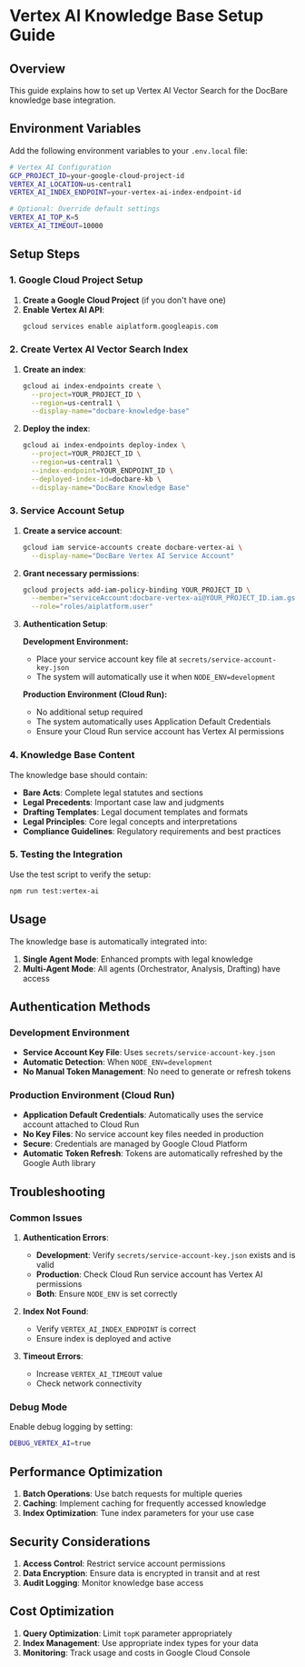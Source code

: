 # Vertex AI Knowledge Base Setup Guide

## Overview

This guide explains how to set up Vertex AI Vector Search for the DocBare knowledge base integration.

## Environment Variables

Add the following environment variables to your `.env.local` file:

```bash
# Vertex AI Configuration
GCP_PROJECT_ID=your-google-cloud-project-id
VERTEX_AI_LOCATION=us-central1
VERTEX_AI_INDEX_ENDPOINT=your-vertex-ai-index-endpoint-id

# Optional: Override default settings
VERTEX_AI_TOP_K=5
VERTEX_AI_TIMEOUT=10000
```

## Setup Steps

### 1. Google Cloud Project Setup

1. **Create a Google Cloud Project** (if you don't have one)
2. **Enable Vertex AI API**:
   ```bash
   gcloud services enable aiplatform.googleapis.com
   ```

### 2. Create Vertex AI Vector Search Index

1. **Create an index**:
   ```bash
   gcloud ai index-endpoints create \
     --project=YOUR_PROJECT_ID \
     --region=us-central1 \
     --display-name="docbare-knowledge-base"
   ```

2. **Deploy the index**:
   ```bash
   gcloud ai index-endpoints deploy-index \
     --project=YOUR_PROJECT_ID \
     --region=us-central1 \
     --index-endpoint=YOUR_ENDPOINT_ID \
     --deployed-index-id=docbare-kb \
     --display-name="DocBare Knowledge Base"
   ```

### 3. Service Account Setup

1. **Create a service account**:
   ```bash
   gcloud iam service-accounts create docbare-vertex-ai \
     --display-name="DocBare Vertex AI Service Account"
   ```

2. **Grant necessary permissions**:
   ```bash
   gcloud projects add-iam-policy-binding YOUR_PROJECT_ID \
     --member="serviceAccount:docbare-vertex-ai@YOUR_PROJECT_ID.iam.gserviceaccount.com" \
     --role="roles/aiplatform.user"
   ```

3. **Authentication Setup**:
   
   **Development Environment:**
   - Place your service account key file at `secrets/service-account-key.json`
   - The system will automatically use it when `NODE_ENV=development`
   
   **Production Environment (Cloud Run):**
   - No additional setup required
   - The system automatically uses Application Default Credentials
   - Ensure your Cloud Run service account has Vertex AI permissions

### 4. Knowledge Base Content

The knowledge base should contain:

- **Bare Acts**: Complete legal statutes and sections
- **Legal Precedents**: Important case law and judgments
- **Drafting Templates**: Legal document templates and formats
- **Legal Principles**: Core legal concepts and interpretations
- **Compliance Guidelines**: Regulatory requirements and best practices

### 5. Testing the Integration

Use the test script to verify the setup:

```bash
npm run test:vertex-ai
```

## Usage

The knowledge base is automatically integrated into:

1. **Single Agent Mode**: Enhanced prompts with legal knowledge
2. **Multi-Agent Mode**: All agents (Orchestrator, Analysis, Drafting) have access

## Authentication Methods

### Development Environment
- **Service Account Key File**: Uses `secrets/service-account-key.json`
- **Automatic Detection**: When `NODE_ENV=development`
- **No Manual Token Management**: No need to generate or refresh tokens

### Production Environment (Cloud Run)
- **Application Default Credentials**: Automatically uses the service account attached to Cloud Run
- **No Key Files**: No service account key files needed in production
- **Secure**: Credentials are managed by Google Cloud Platform
- **Automatic Token Refresh**: Tokens are automatically refreshed by the Google Auth library

## Troubleshooting

### Common Issues

1. **Authentication Errors**:
   - **Development**: Verify `secrets/service-account-key.json` exists and is valid
   - **Production**: Check Cloud Run service account has Vertex AI permissions
   - **Both**: Ensure `NODE_ENV` is set correctly

2. **Index Not Found**:
   - Verify `VERTEX_AI_INDEX_ENDPOINT` is correct
   - Ensure index is deployed and active

3. **Timeout Errors**:
   - Increase `VERTEX_AI_TIMEOUT` value
   - Check network connectivity

### Debug Mode

Enable debug logging by setting:
```bash
DEBUG_VERTEX_AI=true
```

## Performance Optimization

1. **Batch Operations**: Use batch requests for multiple queries
2. **Caching**: Implement caching for frequently accessed knowledge
3. **Index Optimization**: Tune index parameters for your use case

## Security Considerations

1. **Access Control**: Restrict service account permissions
2. **Data Encryption**: Ensure data is encrypted in transit and at rest
3. **Audit Logging**: Monitor knowledge base access

## Cost Optimization

1. **Query Optimization**: Limit `topK` parameter appropriately
2. **Index Management**: Use appropriate index types for your data
3. **Monitoring**: Track usage and costs in Google Cloud Console 